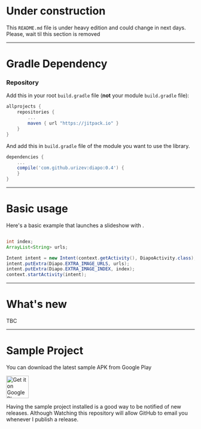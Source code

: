 # Under construction

This `README.md` file is under heavy edition and could change in next days. Please, wait til this section is removed

------

# Gradle Dependency

### Repository

Add this in your root `build.gradle` file (**not** your module `build.gradle` file):

```gradle
allprojects {
	repositories {
		...
		maven { url "https://jitpack.io" }
	}
}
```

And add this in `build.gradle` file of the module you want to use the library.

```gradle
dependencies {
	...
    compile('com.github.urizev:diapo:0.4') {
    }
}
```

---

# Basic usage

Here's a basic example that launches a slideshow with .

```java

int index;
ArrayList<String> urls;

Intent intent = new Intent(context.getActivity(), DiapoActivity.class);
intent.putExtra(Diapo.EXTRA_IMAGE_URLS, urls);
intent.putExtra(Diapo.EXTRA_IMAGE_INDEX, index);
context.startActivity(intent);
```

---

# What's new

TBC

---

# Sample Project

You can download the latest sample APK from Google Play

<a href="https://play.google.com/store/apps/details?id=org.urizev.diapo" target="_blank">
  <img alt="Get it on Google Play"
       src="https://play.google.com/intl/en_us/badges/images/generic/en-play-badge.png" height="60"/>
</a>

Having the sample project installed is a good way to be notified of new releases. Although Watching this 
repository will allow GitHub to email you whenever I publish a release.
